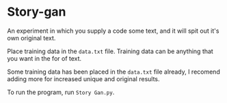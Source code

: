 # Story-gan
An experiment in which you supply a code some text, and it will spit out it's own original text.

Place training data in the `data.txt` file. Training data can be anything that you want in the for of text.

Some training data has been placed in the `data.txt` file already, I recomend adding more for increased unique and original results.

To run the program, run `Story Gan.py`.